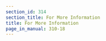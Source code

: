 ```yaml
---
section_id: 314
section_title: For More Information
title: For More Information
page_in_manual: 310-18
---
```

